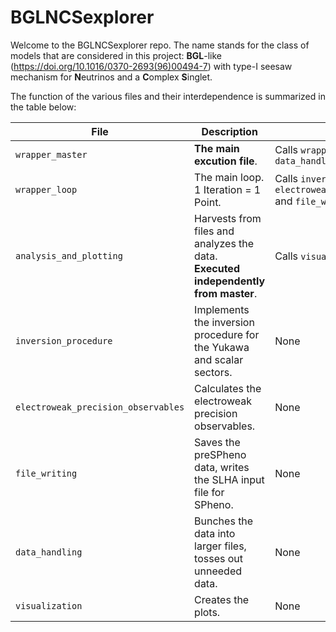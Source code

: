 # BGLNCSexplorer

Welcome to the BGLNCSexplorer repo.
The name stands for the class of models that are considered in this project: **BGL**-like (https://doi.org/10.1016/0370-2693(96)00494-7) with type-I seesaw mechanism for **N**eutrinos and a **C**omplex **S**inglet. 

The function of the various files and their interdependence is summarized in the table below:

| File | Description | Dependence |
| --- | --- | --- |
| `wrapper_master` | **The main excution file**. | Calls `wrapper_loop` and `data_handling` |
| `wrapper_loop` | The main loop. 1 Iteration = 1 Point. | Calls `inversion_procedure`, `electroweak_precision_observables` and `file_writing`|
| `analysis_and_plotting` | Harvests from files and analyzes the data. **Executed independently from master**. | Calls `visualization`|
| `inversion_procedure` | Implements the inversion procedure for the Yukawa and scalar sectors. | None |
| `electroweak_precision_observables` | Calculates the electroweak precision observables. | None |
| `file_writing` | Saves the preSPheno data, writes the SLHA input file for SPheno. | None |
| `data_handling` | Bunches the data into larger files, tosses out unneeded data. | None |
| `visualization` | Creates the plots. | None |

